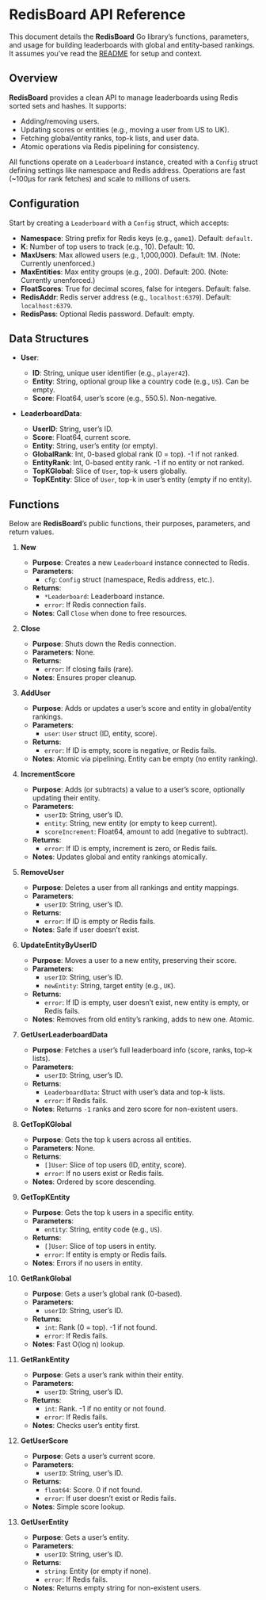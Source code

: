 # RedisBoard API Reference

This document details the **RedisBoard** Go library’s functions, parameters, and usage for building leaderboards with global and entity-based rankings. It assumes you’ve read the [README](../README.md) for setup and context.

## Overview

**RedisBoard** provides a clean API to manage leaderboards using Redis sorted sets and hashes. It supports:
- Adding/removing users.
- Updating scores or entities (e.g., moving a user from US to UK).
- Fetching global/entity ranks, top-k lists, and user data.
- Atomic operations via Redis pipelining for consistency.

All functions operate on a `Leaderboard` instance, created with a `Config` struct defining settings like namespace and Redis address. Operations are fast (~100µs for rank fetches) and scale to millions of users.

## Configuration

Start by creating a `Leaderboard` with a `Config` struct, which accepts:
- **Namespace**: String prefix for Redis keys (e.g., `game1`). Default: `default`.
- **K**: Number of top users to track (e.g., 10). Default: 10.
- **MaxUsers**: Max allowed users (e.g., 1,000,000). Default: 1M. (Note: Currently unenforced.)
- **MaxEntities**: Max entity groups (e.g., 200). Default: 200. (Note: Currently unenforced.)
- **FloatScores**: True for decimal scores, false for integers. Default: false.
- **RedisAddr**: Redis server address (e.g., `localhost:6379`). Default: `localhost:6379`.
- **RedisPass**: Optional Redis password. Default: empty.

## Data Structures

- **User**:
  - **ID**: String, unique user identifier (e.g., `player42`).
  - **Entity**: String, optional group like a country code (e.g., `US`). Can be empty.
  - **Score**: Float64, user’s score (e.g., 550.5). Non-negative.

- **LeaderboardData**:
  - **UserID**: String, user’s ID.
  - **Score**: Float64, current score.
  - **Entity**: String, user’s entity (or empty).
  - **GlobalRank**: Int, 0-based global rank (0 = top). -1 if not ranked.
  - **EntityRank**: Int, 0-based entity rank. -1 if no entity or not ranked.
  - **TopKGlobal**: Slice of `User`, top-k users globally.
  - **TopKEntity**: Slice of `User`, top-k in user’s entity (empty if no entity).

## Functions

Below are **RedisBoard**’s public functions, their purposes, parameters, and return values.

1. **New**
   - **Purpose**: Creates a new `Leaderboard` instance connected to Redis.
   - **Parameters**:
     - `cfg`: `Config` struct (namespace, Redis address, etc.).
   - **Returns**:
     - `*Leaderboard`: Leaderboard instance.
     - `error`: If Redis connection fails.
   - **Notes**: Call `Close` when done to free resources.

2. **Close**
   - **Purpose**: Shuts down the Redis connection.
   - **Parameters**: None.
   - **Returns**:
     - `error`: If closing fails (rare).
   - **Notes**: Ensures proper cleanup.

3. **AddUser**
   - **Purpose**: Adds or updates a user’s score and entity in global/entity rankings.
   - **Parameters**:
     - `user`: `User` struct (ID, entity, score).
   - **Returns**:
     - `error`: If ID is empty, score is negative, or Redis fails.
   - **Notes**: Atomic via pipelining. Entity can be empty (no entity ranking).

4. **IncrementScore**
   - **Purpose**: Adds (or subtracts) a value to a user’s score, optionally updating their entity.
   - **Parameters**:
     - `userID`: String, user’s ID.
     - `entity`: String, new entity (or empty to keep current).
     - `scoreIncrement`: Float64, amount to add (negative to subtract).
   - **Returns**:
     - `error`: If ID is empty, increment is zero, or Redis fails.
   - **Notes**: Updates global and entity rankings atomically.

5. **RemoveUser**
   - **Purpose**: Deletes a user from all rankings and entity mappings.
   - **Parameters**:
     - `userID`: String, user’s ID.
   - **Returns**:
     - `error`: If ID is empty or Redis fails.
   - **Notes**: Safe if user doesn’t exist.

6. **UpdateEntityByUserID**
   - **Purpose**: Moves a user to a new entity, preserving their score.
   - **Parameters**:
     - `userID`: String, user’s ID.
     - `newEntity`: String, target entity (e.g., `UK`).
   - **Returns**:
     - `error`: If ID is empty, user doesn’t exist, new entity is empty, or Redis fails.
   - **Notes**: Removes from old entity’s ranking, adds to new one. Atomic.

7. **GetUserLeaderboardData**
   - **Purpose**: Fetches a user’s full leaderboard info (score, ranks, top-k lists).
   - **Parameters**:
     - `userID`: String, user’s ID.
   - **Returns**:
     - `LeaderboardData`: Struct with user’s data and top-k lists.
     - `error`: If Redis fails.
   - **Notes**: Returns `-1` ranks and zero score for non-existent users.

8. **GetTopKGlobal**
   - **Purpose**: Gets the top k users across all entities.
   - **Parameters**: None.
   - **Returns**:
     - `[]User`: Slice of top users (ID, entity, score).
     - `error`: If no users exist or Redis fails.
   - **Notes**: Ordered by score descending.

9. **GetTopKEntity**
   - **Purpose**: Gets the top k users in a specific entity.
   - **Parameters**:
     - `entity`: String, entity code (e.g., `US`).
   - **Returns**:
     - `[]User`: Slice of top users in entity.
     - `error`: If entity is empty or Redis fails.
   - **Notes**: Errors if no users in entity.

10. **GetRankGlobal**
    - **Purpose**: Gets a user’s global rank (0-based).
    - **Parameters**:
      - `userID`: String, user’s ID.
    - **Returns**:
      - `int`: Rank (0 = top). -1 if not found.
      - `error`: If Redis fails.
    - **Notes**: Fast O(log n) lookup.

11. **GetRankEntity**
    - **Purpose**: Gets a user’s rank within their entity.
    - **Parameters**:
      - `userID`: String, user’s ID.
    - **Returns**:
      - `int`: Rank. -1 if no entity or not found.
      - `error`: If Redis fails.
    - **Notes**: Checks user’s entity first.

12. **GetUserScore**
    - **Purpose**: Gets a user’s current score.
    - **Parameters**:
      - `userID`: String, user’s ID.
    - **Returns**:
      - `float64`: Score. 0 if not found.
      - `error`: If user doesn’t exist or Redis fails.
    - **Notes**: Simple score lookup.

13. **GetUserEntity**
    - **Purpose**: Gets a user’s entity.
    - **Parameters**:
      - `userID`: String, user’s ID.
    - **Returns**:
      - `string`: Entity (or empty if none).
      - `error`: If Redis fails.
    - **Notes**: Returns empty string for non-existent users.
